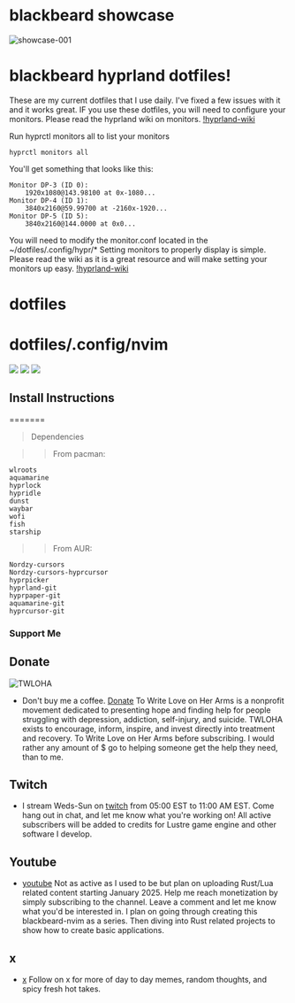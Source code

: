 # blackbeard showcase

![showcase-001](https://github.com/cvusmo/dotfiles/blob/dev/assets/showcase/showcase_001.png?raw=true)

# blackbeard hyprland dotfiles!
These are my current dotfiles that I use daily. I've fixed a few issues with it and it works great. 
IF you use these dotfiles, you will need to configure your monitors. Please read the hyprland wiki
on monitors. [!hyprland-wiki](https://wiki.hyprland.org/Configuring/Monitors/)

Run hyprctl monitors all to list your monitors
```fish
hyprctl monitors all
```
You'll get something that looks like this:

```fish
Monitor DP-3 (ID 0):
    1920x1080@143.98100 at 0x-1080...
Monitor DP-4 (ID 1):
    3840x2160@59.99700 at -2160x-1920...
Monitor DP-5 (ID 5):
    3840x2160@144.0000 at 0x0...
```

You will need to modify the monitor.conf located in the ~/dotfiles/.config/hypr/*
Setting monitors to properly display is simple. Please read the wiki as it is a
great resource and will make setting your monitors up easy. 
[!hyprland-wiki](https://wiki.hyprland.org/Configuring/Monitors/)

# dotfiles


# dotfiles/.config/nvim

<a href="https://dotfyle.com/blacksheepcosmo/dotfiles-config-nvim"><img src="https://dotfyle.com/blacksheepcosmo/dotfiles-config-nvim/badges/plugins?style=flat" /></a>
<a href="https://dotfyle.com/blacksheepcosmo/dotfiles-config-nvim"><img src="https://dotfyle.com/blacksheepcosmo/dotfiles-config-nvim/badges/leaderkey?style=flat" /></a>
<a href="https://dotfyle.com/blacksheepcosmo/dotfiles-config-nvim"><img src="https://dotfyle.com/blacksheepcosmo/dotfiles-config-nvim/badges/plugin-manager?style=flat" /></a>


## Install Instructions

=======
>Dependencies 

>>From pacman:
 ```
wlroots
aquamarine
hyprlock
hypridle
dunst
waybar
wofi
fish
starship
```

>>From AUR:

```
Nordzy-cursors
Nordzy-cursors-hyprcursor
hyprpicker    
hyprland-git
hyprpaper-git
aquamarine-git
hyprcursor-git
```

### Support Me

## Donate

![TWLOHA](https://panels.twitch.tv/panel-32185066-image-1aa09e79-4ba3-415d-a9f1-321b4ee42f91)
- Don't buy me a coffee. [Donate](https://www.twitch.tv/charity/cvusmo) To Write Love on Her Arms is a nonprofit movement dedicated to presenting hope and finding help for people struggling with depression, addiction, self-injury, and suicide. TWLOHA exists to encourage, inform, inspire, and invest directly into treatment and recovery. To Write Love on Her Arms before subscribing. I would rather any amount of $ go to helping someone get the help they need, than to me.

## Twitch
- I stream Weds-Sun on [twitch](https://www.twitch.tv/cvusmo) from 05:00 EST to 11:00 AM EST. Come hang out in chat, and let me know what you're working on! All active subscribers will be added to credits for Lustre game engine and other software I develop.

## Youtube
- [youtube](https://www.youtube.com/@cvusmo) Not as active as I used to be but plan on uploading Rust/Lua related content starting January 2025. Help me reach monetization by simply subscribing to the channel. Leave a comment and let me know what you'd be interested in. I plan on going through creating this blackbeard-nvim as a series. Then diving into Rust related projects to show how to create basic applications.

## x
- [x](https://www.x.com/cvusmo) Follow on x for more of day to day memes, random thoughts, and spicy fresh hot takes.

